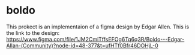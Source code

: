 # boldo
This prokect is an implementaion of a figma design by Edgar Allen. This is the link to the design:
https://www.figma.com/file/1JM2CmiTffsEFOg6Tq6q3R/Boldo---Edgar-Allan-(Community)?node-id=48-377&t=ufHTf0Bfr46DOHjL-0
